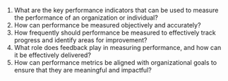 

1. What are the key performance indicators that can be used to measure the performance of an organization or individual?
2. How can performance be measured objectively and accurately?
3. How frequently should performance be measured to effectively track progress and identify areas for improvement?
4. What role does feedback play in measuring performance, and how can it be effectively delivered?
5. How can performance metrics be aligned with organizational goals to ensure that they are meaningful and impactful?
